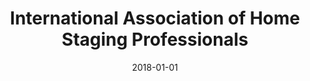 ---
layout: site
title: "International Association of Home Staging Professionals"
date: 2018-01-01
categories: [community]
version: 4.4.6
major: 4
minor: 4
patch: 6
slug: international-association-of-home-staging-professionals
link: https://iahsp.com/
submitter: lpolepeddi
permalink: /sites/:slug
---